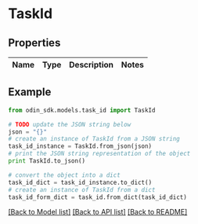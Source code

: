 # TaskId


## Properties

Name | Type | Description | Notes
------------ | ------------- | ------------- | -------------

## Example

```python
from odin_sdk.models.task_id import TaskId

# TODO update the JSON string below
json = "{}"
# create an instance of TaskId from a JSON string
task_id_instance = TaskId.from_json(json)
# print the JSON string representation of the object
print TaskId.to_json()

# convert the object into a dict
task_id_dict = task_id_instance.to_dict()
# create an instance of TaskId from a dict
task_id_form_dict = task_id.from_dict(task_id_dict)
```
[[Back to Model list]](../README.md#documentation-for-models) [[Back to API list]](../README.md#documentation-for-api-endpoints) [[Back to README]](../README.md)


